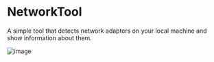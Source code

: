 # NetworkTool

A simple tool that detects network adapters on your local machine and show information about them.

![image](https://github.com/alineremia/NetworkTool/assets/47758788/9a252cb8-b6a4-4a11-a5fe-1dc314f26ae1)

